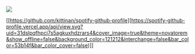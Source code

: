 ### 


<!--
**Naamee/Naamee** is a ✨ _special_ ✨ repository because its `README.md` (this file) appears on your GitHub profile.

Here are some ideas to get you started:

- 🔭 I’m currently working on ...
- 🌱 I’m currently learning ...
- 👯 I’m looking to collaborate on ...
- 🤔 I’m looking for help with ...
- 💬 Ask me about ...
- 📫 How to reach me: ...
- 😄 Pronouns: ...
- ⚡ Fun fact: ...
-->

<p><img src="https://spotify-github-profile.vercel.app/api/view.svg?uid=31dslpqfhpcj7s5agkuxhdzrars4&cover_image=true&theme=novatorem&show_offline=false&background_color=121212&interchange=false&bar_color=53b14f&bar_color_cover=false"></p>


[[https://github.com/kittinan/spotify-github-profile][https://spotify-github-profile.vercel.app/api/view.svg?uid=31dslpqfhpcj7s5agkuxhdzrars4&cover_image=true&theme=novatorem&show_offline=false&background_color=121212&interchange=false&bar_color=53b14f&bar_color_cover=false)]]


